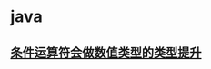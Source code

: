 
# java

## [条件运算符会做数值类型的类型提升](https://github.com/fk-code/fuckcode/edit/master/java/%E6%9D%A1%E4%BB%B6%E8%BF%90%E7%AE%97%E7%AC%A6%E4%BC%9A%E5%81%9A%E6%95%B0%E5%80%BC%E7%B1%BB%E5%9E%8B%E7%9A%84%E7%B1%BB%E5%9E%8B%E6%8F%90%E5%8D%87.md)

